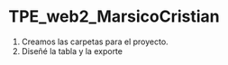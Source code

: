 # TPE_web2_MarsicoCristian

1) Creamos las carpetas para el proyecto.
2) Diseñé la tabla y la exporte